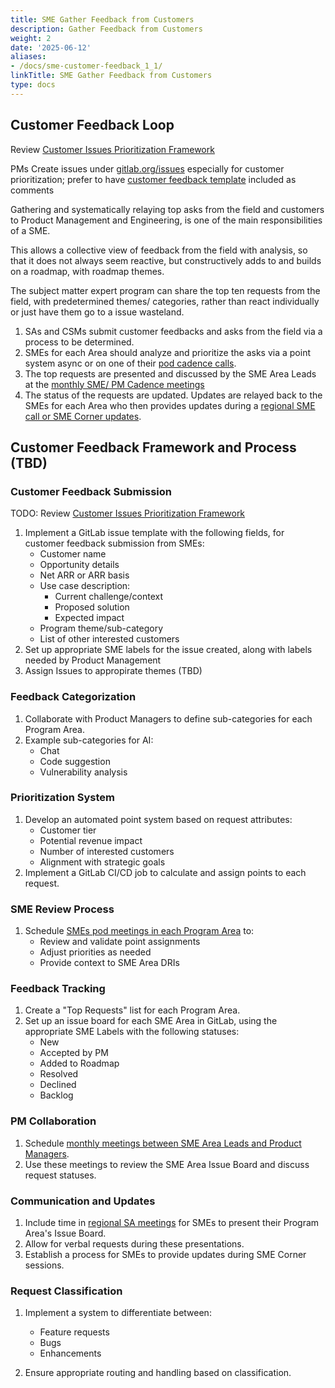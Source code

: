 ```yaml
---
title: SME Gather Feedback from Customers
description: Gather Feedback from Customers
weight: 2
date: '2025-06-12'
aliases:
- /docs/sme-customer-feedback_1_1/
linkTitle: SME Gather Feedback from Customers
type: docs
---
```


## **Customer Feedback Loop**

Review [Customer Issues Prioritization Framework](/handbook/product/product-processes/customer-issues-prioritization-framework/)  

PMs Create issues under [gitlab.org/issues](http://gitlab.org/issues) especially for customer prioritization; prefer to have [customer feedback template](/handbook/product/product-management/#feedback-template) included as comments

Gathering and systematically relaying top asks from the field and customers to Product Management and Engineering, is one of the main responsibilities of a SME.

This allows a collective view of feedback from the field with analysis, so that it does not always seem reactive, but constructively adds to and builds on a roadmap, with roadmap themes.  

The subject matter expert program can share the top ten requests from the field, with predetermined themes/ categories, rather than react individually or just have them go to a issue wasteland.

1. SAs and CSMs submit customer feedbacks and asks from the field via a process to be determined.  
1. SMEs for each Area should analyze and prioritize the asks via a point system async or on one of their [pod cadence calls](/handbook/solutions-architects/sa-practices/subject-matter-experts/sme-cadences/#sme-area-pod-cadence).  
1. The top requests are presented and discussed by the SME Area Leads at the [monthly SME/ PM Cadence meetings](/handbook/solutions-architects/sa-practices/subject-matter-experts/sme-cadences/#sme-product-cadence)
1. The status of the requests are updated. Updates are relayed back to the SMEs for each Area who then provides updates during a [regional SME call or SME Corner updates](/handbook/solutions-architects/sa-practices/subject-matter-experts/sme-cadences/#sme-corner).

## **Customer Feedback Framework and Process** (TBD)

### **Customer Feedback Submission**

TODO: Review [Customer Issues Prioritization Framework](/handbook/product/product-processes/customer-issues-prioritization-framework/)

1. Implement a GitLab issue template with the following fields, for customer feedback submission from SMEs:
   - Customer name
   - Opportunity details
   - Net ARR or ARR basis
   - Use case description:
     - Current challenge/context
     - Proposed solution
     - Expected impact
   - Program theme/sub-category
   - List of other interested customers
2. Set up appropriate SME labels for the issue created, along with labels needed by Product Management
3. Assign Issues to appropirate themes (TBD)

### **Feedback Categorization**

1. Collaborate with Product Managers to define sub-categories for each Program Area.
2. Example sub-categories for AI:
   - Chat
   - Code suggestion
   - Vulnerability analysis

### **Prioritization System**

1. Develop an automated point system based on request attributes:
   - Customer tier
   - Potential revenue impact
   - Number of interested customers
   - Alignment with strategic goals
2. Implement a GitLab CI/CD job to calculate and assign points to each request.

### **SME Review Process**

1. Schedule [SMEs pod meetings in each Program Area](/handbook/solutions-architects/sa-practices/subject-matter-experts/sme-cadences/#sme-area-pod-cadence) to:
   - Review and validate point assignments
   - Adjust priorities as needed
   - Provide context to SME Area DRIs

### **Feedback Tracking**

1. Create a "Top Requests" list for each Program Area.
2. Set up an issue board for each SME Area in GitLab, using the appropriate SME Labels with the following statuses:
   - New
   - Accepted by PM
   - Added to Roadmap
   - Resolved
   - Declined
   - Backlog

### **PM Collaboration**

1. Schedule [monthly meetings between SME Area Leads and Product Managers](/handbook/solutions-architects/sa-practices/subject-matter-experts/sme-cadences/#sme-product-cadence).
2. Use these meetings to review the SME Area Issue Board and discuss request statuses.

### **Communication and Updates**

1. Include time in [regional SA meetings](/handbook/solutions-architects/sa-practices/subject-matter-experts/sme-cadences/#sme-corner) for SMEs to present their Program Area's Issue Board.
2. Allow for verbal requests during these presentations.
3. Establish a process for SMEs to provide updates during SME Corner sessions.

### **Request Classification**

1. Implement a system to differentiate between:
   - Feature requests
   - Bugs
   - Enhancements

2. Ensure appropriate routing and handling based on classification.

